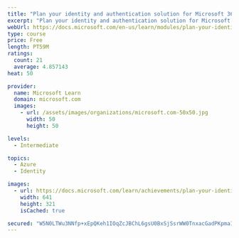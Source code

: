 ```yaml
---
title: "Plan your identity and authentication solution for Microsoft 365"
excerpt: "Plan your identity and authentication solution for Microsoft 365"
webUrl: https://docs.microsoft.com/en-us/learn/modules/plan-your-identity-authentication-solution-for-microsoft-365/
type: course
price: Free
length: PT59M
ratings:
  count: 21
  average: 4.857143
heat: 50

provider:
  name: Microsoft Learn
  domain: microsoft.com
  images:
    - url: /assets/images/organizations/microsoft.com-50x50.jpg
      width: 50
      height: 50

levels:
  - Intermediate

topics:
  - Azure
  - Identity

images:
  - url: https://docs.microsoft.com/learn/achievements/plan-your-identity-and-authentication-solution-for-microsoft-365-social.png
    width: 641
    height: 321
    isCached: true

secured: "W5N0LTWu3NNfp+xEpQKeh1IOqZcJBChL6gsU0BxSjSsrWW0TnxacGadPKpma1gmKrY7NWKTFgvcySQ9D6W97XSyQnVg6YHlsZqSKUhL6dJLpHNmXUxJw2e1ze46sY94RLCXz5xSa++JV7eDoyL/QUzmm37T8Zj5rBFpCS3FWpOatGJ2aI7adEe+bEW/5VXyCmU1uZkFh53SzT5R4DzLvH96vk8vA3twE8RIyLb3EOK6IuonsSTf2f5FGcIFIhOEIK9rQG3gh8Jte4GWIl5IHvZ/Z0DzUZR4qxkl0So44G/cBF7m1RKcIOlRHqkArn9UGTqpVAx+F7cPzpiPQiCZC1o55EH7ISns7pMUnADsXmPAUWxjYl6gEgdwAd4iVG0zw93B5DIsLOt+LmDTvkf52P3FZOUiyNhXH91GAWdFovgQ=;XH3IErWnU/HKDBtHKIJR3g=="
---
```


